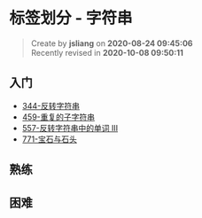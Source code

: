 标签划分 - 字符串
===

> Create by **jsliang** on **2020-08-24 09:45:06**  
> Recently revised in **2020-10-08 09:50:11**

## 入门

* [344-反转字符串](https://leetcode-cn.com/problems/reverse-string/)
* [459-重复的子字符串](https://leetcode-cn.com/problems/repeated-substring-pattern/)
* [557-反转字符串中的单词 III](https://leetcode-cn.com/problems/reverse-words-in-a-string-iii)
* [771-宝石与石头](https://leetcode-cn.com/problems/jewels-and-stones/)

## 熟练

## 困难
